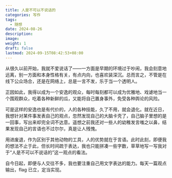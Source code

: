 ```yaml
---
title: 人是不可以不说话的
categories: 写作
tags:
  - 随想
date: 2024-08-26
description: 
image: 
weight: 1
draft: false
lastmod: 2024-09-15T08:42:53+08:00
---
```

从很久以前开始，我就不爱说话了——一方面是早期的环境过于吵闹，我会刻意地远离，别一方面和本身性格有关，有点内向，也喜欢装深沉。总而言之，不管是在线下公众场合，还是在网络上，总是一言不发，乐于当一个透明人。

正因如此，我得以成为一个安逸的观众，每时每刻都可以成为优雅地、戏谑地当一个围观群众，吃着各种新鲜的瓜，又能将自己置身事外，免受各种舆论的风险。

可是这样的安逸也是有代价的，人的各种技能，久了不用，就会退化。就在近日，我想针对某件事发表自己的观点，忽然发现自己的大脑卡壳了，自己脑子里想的是一回事，写出来却完全词不达意。遥想之前我还对一些人的幼稚发言嗤之以鼻，结果发现自己的言语也不过尔尔，真是让人残愧。

用进废退，作为区别于其他动物的工具，人的优势就在于言语。此时此刻，即便我的想法不止于此，但长时间疏于表达，我也只能拼凑一些字数，草草地写一写我对于“人是不可以不说话的”这一观点的看法。

自今日起，即便与人交往不多，我也要注重自己用文字表达的能力。每天一篇观点输出，flag 已立，定当实现。 


